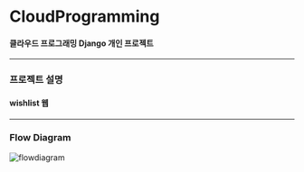 # CloudProgramming
#### 클라우드 프로그래밍 Django 개인 프로젝트
---
### 프로젝트 설명
#### wishlist 웹

---
### Flow Diagram
![flowdiagram](https://user-images.githubusercontent.com/60458457/170222714-b1193561-4b4f-439e-8cc6-e51681423e98.jpg)
